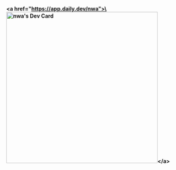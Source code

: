 **\<a href="https://app.daily.dev/nwa">\<img src="https://api.daily.dev/devcards/6901e408930f48d0a76baedb7044630e.png?r=coo" width="400" alt="nwa's Dev Card"/>\</a>**
